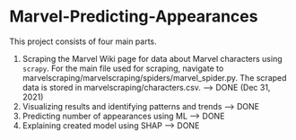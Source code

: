 # Marvel-Predicting-Appearances

This project consists of four main parts.

1. Scraping the Marvel Wiki page for data about Marvel characters using `scrapy`. For the main file used for scraping, navigate to marvelscraping/marvelscraping/spiders/marvel_spider.py. The scraped data is stored in marvelscraping/characters.csv. --> DONE (Dec 31, 2021)
2. Visualizing results and identifying patterns and trends --> DONE
3. Predicting number of appearances using ML --> DONE 
4. Explaining created model using SHAP --> DONE